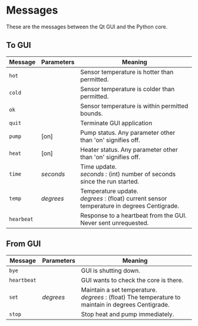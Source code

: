 # Messages

These are the messages between the Qt GUI and the Python core.

## To GUI

Message|Parameters|Meaning
---|---|---
`hot` | | Sensor temperature is hotter than permitted.
`cold` | | Sensor temperature is colder than permitted.
`ok` | | Sensor temperature is within permitted bounds.
`quit` | | Terminate GUI application
`pump` | [on] | Pump status. Any parameter other than 'on' signifies off.
`heat` | [on] | Heater status. Any parameter other than 'on' signifies off.
`time` | *seconds* | Time update.<br> *seconds* : (int) number of seconds since the run started.
`temp` | *degrees* | Temperature update.<br> *degrees* : (float) current sensor temperature in degrees Centigrade. 
`hearbeat` | | Response to a heartbeat from the GUI. Never sent unrequested.

## From GUI

Message|Parameters|Meaning
---|---|---
`bye` | | GUI is shutting down.
`heartbeat` | | GUI wants to check the core is there.
`set` | *degrees* | Maintain a set temperature.<br> *degrees* : (float) The temperature to maintain in degrees Centigrade. 
`stop` |  | Stop heat and pump immediately.
